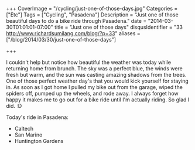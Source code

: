 +++
CoverImage = "/cycling/just-one-of-those-days.jpg"
Categories = ["Etc"]
Tags = ["Cycling", "Pasadena"]
Description = "Just one of those beautiful days to do a bike ride through Pasadena."
date = "2014-03-30T01:01:01-07:00"
title = "Just one of those days"
disqusIdentifier = "33 http://www.richardsumilang.com/blog/?p=33"
aliases = ["/blog/2014/03/30/just-one-of-those-days"]

+++

I couldn't help but notice how beautiful the weather was today while returning home from brunch. The sky was a perfect blue, the winds were fresh but warm, and the sun was casting amazing shadows from the trees. One of those perfect weather day's that you would kick yourself for staying in. As soon as I got home I pulled my bike out from the garage, wiped the spiders off, pumped up the wheels, and rode away. I always forget how happy it makes me to go out for a bike ride until I'm actually riding. So glad I did. :D

Today's ride in Pasadena:

- Caltech
- San Marino
- Huntington Gardens
